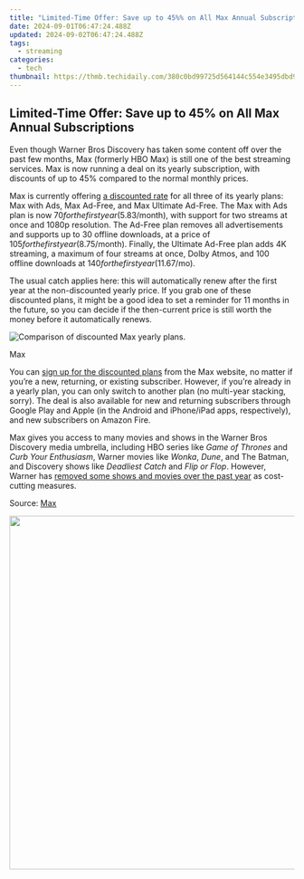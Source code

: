 ```yaml
---
title: "Limited-Time Offer: Save up to 45%% on All Max Annual Subscriptions"
date: 2024-09-01T06:47:24.488Z
updated: 2024-09-02T06:47:24.488Z
tags:
  - streaming
categories:
  - tech
thumbnail: https://thmb.techidaily.com/380c0bd99725d564144c554e3495dbd9ae260fd185cc36120b3c443e5fa292b5.JPEG
---
```


## Limited-Time Offer: Save up to 45% on All Max Annual Subscriptions

Even though Warner Bros Discovery has taken some content off over the past few months, Max (formerly HBO Max) is still one of the best streaming services. Max is now running a deal on its yearly subscription, with discounts of up to 45% compared to the normal monthly prices.

 Max is currently offering [a discounted rate](https://shop-links.co/link/?exclusive=1&publisher_slug=itechdaily19598&url=https%3A%2F%2Fwww.max.com%2F) for all three of its yearly plans: Max with Ads, Max Ad-Free, and Max Ultimate Ad-Free. The Max with Ads plan is now $70 for the first year ($5.83/month), with support for two streams at once and 1080p resolution. The Ad-Free plan removes all advertisements and supports up to 30 offline downloads, at a price of $105 for the first year ($8.75/month). Finally, the Ultimate Ad-Free plan adds 4K streaming, a maximum of four streams at once, Dolby Atmos, and 100 offline downloads at $140 for the first year ($11.67/mo).

 The usual catch applies here: this will automatically renew after the first year at the non-discounted yearly price. If you grab one of these discounted plans, it might be a good idea to set a reminder for 11 months in the future, so you can decide if the then-current price is still worth the money before it automatically renews.

![Comparison of discounted Max yearly plans.](https://static1.howtogeekimages.com/wordpress/wp-content/uploads/2024/03/screenshot-2024-03-15-at-1-10-41-pm.png) 

Max

 You can [sign up for the discounted plans](https://shop-links.co/link/?exclusive=1&publisher_slug=itechdaily19598&url=https%3A%2F%2Fwww.max.com%2F) from the Max website, no matter if you’re a new, returning, or existing subscriber. However, if you’re already in a yearly plan, you can only switch to another plan (no multi-year stacking, sorry). The deal is also available for new and returning subscribers through Google Play and Apple (in the Android and iPhone/iPad apps, respectively), and new subscribers on Amazon Fire.

 Max gives you access to many movies and shows in the Warner Bros Discovery media umbrella, including HBO series like _Game of Thrones_ and _Curb Your Enthusiasm_, Warner movies like _Wonka_, _Dune_, and The Batman, and Discovery shows like _Deadliest Catch_ and _Flip or Flop_. However, Warner has [removed some shows and movies over the past year](https://phone-solutions.techidaily.com/all-things-you-need-to-know-about-wipe-datafactory-reset-for-nokia-c22-drfone-by-drfone-reset-android-reset-android/) as cost-cutting measures.

 Source: [Max](https://shop-links.co/link/?exclusive=1&publisher_slug=itechdaily19598&url=https%3A%2F%2Fwww.max.com%2F)

<ins class="adsbygoogle"
     style="display:block"
     data-ad-format="autorelaxed"
     data-ad-client="ca-pub-7571918770474297"
     data-ad-slot="1223367746"></ins>



<ins class="adsbygoogle"
     style="display:block"
     data-ad-client="ca-pub-7571918770474297"
     data-ad-slot="8358498916"
     data-ad-format="auto"
     data-full-width-responsive="true"></ins>



<!-- affiliate ads begin -->
<a href="https://electronicx.pxf.io/c/5597632/1872496/14483" target="_top" id="1872496"><img src="//a.impactradius-go.com/display-ad/14483-1872496" border="0" alt="" width="750" height="625"/></a><img height="0" width="0" src="https://imp.pxf.io/i/5597632/1872496/14483" style="position:absolute;visibility:hidden;" border="0" />
<!-- affiliate ads end -->